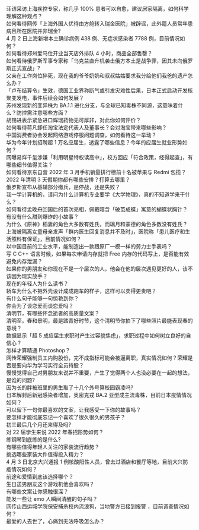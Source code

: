 汪诘采访上海疾控专家，称几乎 100% 患者可以自愈，建议居家隔离，如何科学理解这种观点？  
如何看待网传「上海外国人优待由方舱转入瑞金医院」被辟谣，此外籍人员常年患病且所在医院并非瑞金?  
4 月 2 日上海新增本土确诊病例 438 例、无症状感染者 7788 例，目前情况如何？  
如何看待郑州爱马仕开业当天店外排队 4 小时，商品全部售罄？  
如何看待俄罗斯军事专家称「乌克兰直升机袭击俄方本土是战争罪，因其未向俄罗斯正式宣战」?  
父亲在工作岗位猝死，现在我的爷爷奶奶和叔叔姑姑要求我分给他们我爸的遗产怎么办？  
「卢布结算令」生效，德国工业界称断气或引发灾难性后果，日本正式启动开发核聚变发电，事件后续会如何发展？  
苏州发现新的变异株为 BA.1.1 进化分支，与全球已知毒株不同源，这意味着什么？防控需注意哪些方面？  
胡锡进表示紧急进口辉瑞药物无可厚非，对此你如何评价？  
如何看待蒋凡卸任淘宝法定代表人及董事长？会对淘宝带来哪些影响？  
中国消费者协会发起网络游戏停服问题调查，如何看待这一举动？  
华为今年计划招聘超 1 万名应届生，透露了哪些信息？今年的应届生就业形势如何？  
网曝易烊千玺涉嫌「利用明星特权读高中」，校方回应「符合政策，经得起查」，有哪些细节值得关注？  
如何看待京东自营 2022 年 3 月手机销量排行榜前十名被苹果与 Redmi 包揽？  
2022 年清明 3 天假期你都有哪些安排？打算去哪里？  
俄罗斯宣布从基辅部分撤兵，是停战，还是失败？  
我一学计算机的，请问为什么计算机专业要学《大学物理》，真的不知道学来干什么？  
如何看待孟晚舟回国后的首次亮相，佩戴暗含「破茧成蝶」寓意的蝴蝶状胸针？  
有没有什么甜到爆炸的小故事？  
为什么《原神》稻妻的角色大多数有姓氏，而璃月和蒙德的角色多数没有姓氏？  
上海被隔离女童母亲发声「群内医生回复消息并不及时」，医院称「患儿医疗和生活照料有保证」，目前情况如何？  
以中国目前的工业水平，能制造出一款跟原厂一模一样的劳力士手表吗？  
写 C C++ 语言时候，如果每次申请内存就把 Free 内存的代码写上，是否能有效避免内存泄漏？  
如果你的男朋友和你现在不是一个层次的人，他会在他的层次遇见更好的人，该不该因为现实放手？  
现在的年轻人为什么读书？  
轿车为什么不把外壳设计成成跑车的样子，这样可以卖得更贵吧？  
有什么句子能够一句惊艳到你？  
你会为了谈恋爱而谈恋爱吗？  
清明节，有哪些怀念逝者的高质量文案？  
清明至，春和景明，最是踏青好时节，这个清明节你拍下了哪些照片最能表现春的意境？  
数据显示「超 5 成应届生求职时产生过容貌焦虑」，求职过程中如何树立良好的自信心？  
怎样才算精通 Photoshop？  
网传荣耀强制员工内购股份，完不成指标可能会被逼离职，真实情况如何？荣耀是否是要向华为学习实行全员持股？  
慢慢觉得自己对男朋友来说并不重要，产生了觉得两个人也没必要在一起的想法，是谁的问题?  
因为长的胖被班里的男生取了十几个外号算校园霸凌吗?  
日本解封后新冠感染者增加，奥密克戎 BA.2 亚型成主流毒株，目前日本疫情情况如何？  
可以留下一句你最喜欢的文案，让我感受一下你的故事吗？  
要怎样才能彻底忘记一个喜欢了很久很久的男孩子？  
初三最后几个月还来得及吗?  
对 22 届学生来说 2022 年春招形势如何？  
练钢琴到底练的是什么?  
有哪些值得年轻人关注的家装流行趋势？  
挑选哪些家装大件值得投入精力？  
4 月 3 日北京大兴通报 1 例核酸阳性人员，曾去过酒店和餐厅等地，目前大兴防疫情况如何？  
前途和爱情到底该选择哪个？  
生日送男朋友这个游戏机他会喜欢吗？  
有哪些文案让你感触很深？  
能发一些让 emo 人瞬间清醒的句子吗？  
网传山西运城学院保安捕杀校内流浪狗，当地警方已接到报警 ，目前调查情况如何？  
最爱的人去世了，心痛到无法呼吸怎么办？  
